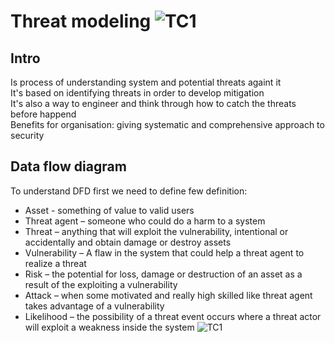 # Threat modeling ![TC1](https://i.ibb.co/MNGzWsY/tc1-logo.png) 
## Intro
Is process of understanding system and potential threats againt it  
It's based on identifying threats in order to develop mitigation   
It's also a way to engineer and think through how to catch the threats before happend  
Benefits for organisation: giving systematic and comprehensive approach to security
## Data flow diagram
To understand DFD first we need to define few definition:

- Asset - something of value to valid users
- Threat agent – someone who could do a harm to a system
- Threat – anything that will exploit the vulnerability, intentional or accidentally and obtain damage or destroy assets
- Vulnerability – A flaw in the system that could  help a threat agent to realize a threat
- Risk – the potential for loss, damage or destruction of an asset as a result of the exploiting a vulnerability
- Attack – when some motivated and really high skilled like  threat agent takes advantage of a vulnerability
- Likelihood – the possibility of a threat event occurs where a threat actor will exploit a weakness inside the system
![TC1](https://i.ibb.co/Mnbnz5Y/threat-modeling-v2-1.png)
